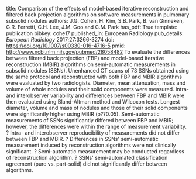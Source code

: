 title: Comparison of the effects of model-based iterative reconstruction and filtered back projection algorithms on software measurements in pulmonary subsolid nodules
authors: J.G. Cohen, H. Kim, S.B. Park, B. van Ginneken, G.R. Ferretti, C.H. Lee, J.M. Goo and C.M. Park
has_pdf: True
template: publication
bibkey: cohe17
published_in: European Radiology
pub_details: <i>European Radiology</i> 2017;27:3266-3274
doi: https://doi.org/10.1007/s00330-016-4716-5
pmid: http://www.ncbi.nlm.nih.gov/pubmed/28058482
To evaluate the differences between filtered back projection (FBP) and model-based iterative reconstruction (MBIR) algorithms on semi-automatic measurements in subsolid nodules (SSNs). Unenhanced CT scans of 73 SSNs obtained using the same protocol and reconstructed with both FBP and MBIR algorithms were evaluated by two radiologists. Diameter, mean attenuation, mass and volume of whole nodules and their solid components were measured. Intra- and interobserver variability and differences between FBP and MBIR were then evaluated using Bland-Altman method and Wilcoxon tests. Longest diameter, volume and mass of nodules and those of their solid components were significantly higher using MBIR (p?<?0.05) with mean differences of 1.1% (limits of agreement, -6.4 to 8.5%), 3.2% (-20.9 to 27.3%) and 2.9% (-16.9 to 22.7%) and 3.2% (-20.5 to 27%), 6.3% (-51.9 to 64.6%), 6.6% (-50.1 to 63.3%), respectively. The limits of agreement between FBP and MBIR were within the range of intra- and interobserver variability for both algorithms with respect to the diameter, volume and mass of nodules and their solid components. There were no significant differences in intra- or interobserver variability between FBP and MBIR (p?>?0.05). Semi-automatic measurements of SSNs significantly differed between FBP and MBIR; however, the differences were within the range of measurement variability. ? Intra- and interobserver reproducibility of measurements did not differ between FBP and MBIR. ? Differences in SSNs' semi-automatic measurement induced by reconstruction algorithms were not clinically significant. ? Semi-automatic measurement may be conducted regardless of reconstruction algorithm. ? SSNs' semi-automated classification agreement (pure vs. part-solid) did not significantly differ between algorithms.

